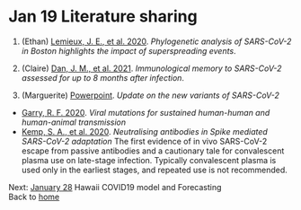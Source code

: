 # Jan 19 Literature sharing

1. (Ethan) [Lemieux, J. E., et al. 2020](https://science.sciencemag.org/content/early/2020/12/09/science.abe3261). _Phylogenetic analysis of SARS-CoV-2 in Boston highlights the impact of superspreading events_.  

2. (Claire) [Dan, J. M., et al. 2021](https://science.sciencemag.org/content/early/2021/01/06/science.abf4063). _Immunological memory to SARS-CoV-2 assessed for up to 8 months after infection_.  

3. (Marguerite) [Powerpoint](./2.3.SARS-CoV-2%20%UK%20%SA%20%Variants%20%HiPAM%20%1_7_21.pdf). _Update on the new variants of SARS-CoV-2_  
  * [Garry, R. F. 2020](https://virological.org/t/mutations-arising-in-sars-cov-2-spike-on-sustained-human-to-human-transmission-and-human-to-animal-passage/578). _Viral mutations for sustained human-human and human-animal transmission_  
  * [Kemp, S. A., et al. 2020](https://doi.org/10.1101/2020.12.05.20241927). _Neutralising antibodies in Spike mediated SARS-CoV-2 adaptation_   The first evidence of in vivo SARS-CoV-2 escape from passive antibodies and a cautionary tale for convalescent plasma use on late-stage infection. Typically convalescent plasma is used only in the earliest stages, and repeated use is not recommended.   

Next: [January 28](./Jan_28) Hawaii COVID19 model and Forecasting  
Back to [home](..)  

